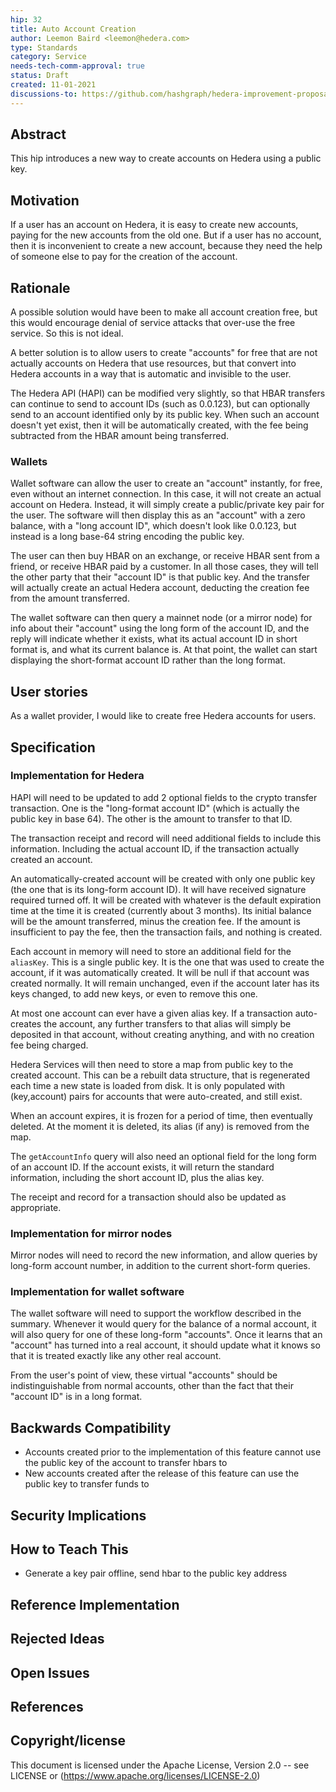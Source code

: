 ```yaml
---
hip: 32
title: Auto Account Creation
author: Leemon Baird <leemon@hedera.com>
type: Standards 
category: Service 
needs-tech-comm-approval: true
status: Draft
created: 11-01-2021
discussions-to: https://github.com/hashgraph/hedera-improvement-proposal/discussions/187
---
```


## Abstract

This hip introduces a new way to create accounts on Hedera using a public key.
  
## Motivation
If a user has an account on Hedera, it is easy to create new accounts, paying for the new accounts from the old one. But if a user has no account, then it is inconvenient to create a new account, because they need the help of someone else to pay for the creation of the account. 

## Rationale

A possible solution would have been to make all account creation free, but this would encourage denial of service attacks that over-use the free service. So this is not ideal.

A better solution is to allow users to create "accounts" for free that are not actually accounts on Hedera that use resources, but that convert into Hedera accounts in a way that is automatic and invisible to the user.

The Hedera API (HAPI) can be modified very slightly, so that HBAR transfers can continue to send to account IDs (such as 0.0.123), but can optionally send to an account identified only by its public key. When such an account doesn't yet exist, then it will be automatically created, with the fee being subtracted from the HBAR amount being transferred.

### Wallets
  
Wallet software can allow the user to create an "account" instantly, for free, even without an internet connection. In this case, it will not create an actual account on Hedera. Instead, it will simply create a public/private key pair for the user. The software will then display this as an "account" with a zero balance, with a "long account ID", which doesn't look like 0.0.123, but instead is a long base-64 string encoding the public key.

The user can then buy HBAR on an exchange, or receive HBAR sent from a friend, or receive HBAR paid by a customer. In all those cases, they will tell the other party that their "account ID" is that public key. And the transfer will actually create an actual Hedera account, deducting the creation fee from the amount transferred.

The wallet software can then query a mainnet node (or a mirror node) for info about their "account" using the long form of the account ID, and the reply will indicate whether it exists, what its actual account ID in short format is, and what its current balance is. At that point, the wallet can start displaying the short-format account ID rather than the long format.

## User stories

As a wallet provider, I would like to create free Hedera accounts for users.
 
## Specification
  
### Implementation for Hedera

HAPI will need to be updated to add 2 optional fields to the crypto transfer transaction. One is the "long-format account ID" (which is actually the public key in base 64). The other is the amount to transfer to that ID.

The transaction receipt and record will need additional fields to include this information. Including the actual account ID, if the transaction actually created an account. 

An automatically-created account will be created with only one public key (the one that is its long-form account ID). It will have received signature required turned off. It will be created with whatever is the default expiration time at the time it is created (currently about 3 months). Its initial balance will be the amount transferred, minus the creation fee. If the amount is insufficient to pay the fee, then the transaction fails, and nothing is created.

Each account in memory will need to store an additional field for the `aliasKey`. This is a single public key. It is the one that was used to create the account, if it was automatically created.  It will be null if that account was created normally.  It will remain unchanged, even if the account later has its keys changed, to add new keys, or even to remove this one.

At most one account can ever have a given alias key. If a transaction auto-creates the account, any further transfers to that alias will simply be deposited in that account, without creating anything, and with no creation fee being charged.

Hedera Services will then need to store a map from public key to the created account. This can be a rebuilt data structure, that is regenerated each time a new state is loaded from disk. It is only populated with (key,account) pairs for accounts that were auto-created, and still exist.  

When an account expires, it is frozen for a period of time, then eventually deleted. At the moment it is deleted, its alias (if any) is removed from the map.

The `getAccountInfo` query will also need an optional field for the long form of an account ID. If the account exists, it will return the standard information, including the short account ID, plus the alias key.

The receipt and record for a transaction should also be updated as appropriate.

### Implementation for mirror nodes

Mirror nodes will need to record the new information, and allow queries by long-form account number, in addition to the current short-form queries.

### Implementation for wallet software

The wallet software will need to support the workflow described in the summary. Whenever it would query for the balance of a normal account, it will also query for one of these long-form "accounts". Once it learns that an "account" has turned into a real account, it should update what it knows so that it is treated exactly like any other real account.

From the user's point of view, these virtual "accounts" should be indistinguishable from normal accounts, other than the fact that their "account ID" is in a long format.

## Backwards Compatibility
* Accounts created prior to the implementation of this feature cannot use the public key of the account to transfer hbars to
* New accounts created after the release of this feature can use the public key to transfer funds to
  
## Security Implications

## How to Teach This

* Generate a key pair offline, send hbar to the public key address

## Reference Implementation

## Rejected Ideas

## Open Issues

## References

## Copyright/license
This document is licensed under the Apache License, Version 2.0 -- see LICENSE or (https://www.apache.org/licenses/LICENSE-2.0)
